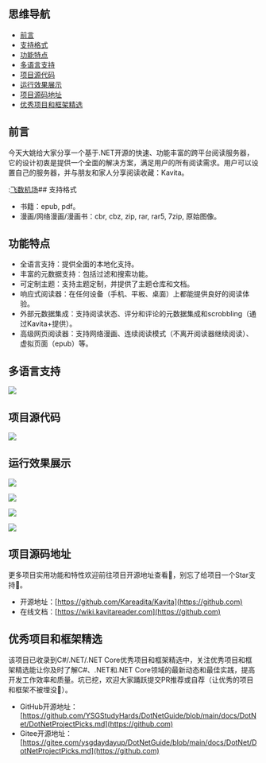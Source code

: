 ## 思维导航

* [前言](https://github.com)
* [支持格式](https://github.com)
* [功能特点](https://github.com)
* [多语言支持](https://github.com)
* [项目源代码](https://github.com)
* [运行效果展示](https://github.com)
* [项目源码地址](https://github.com)
* [优秀项目和框架精选](https://github.com)

## 前言


今天大姚给大家分享一个基于.NET开源的快速、功能丰富的跨平台阅读服务器，它的设计初衷是提供一个全面的解决方案，满足用户的所有阅读需求。用户可以设置自己的服务器，并与朋友和家人分享阅读收藏：Kavita。


:[飞数机场](https://ze16.com)## 支持格式


* 书籍：epub, pdf。
* 漫画/网络漫画/漫画书：cbr, cbz, zip, rar, rar5, 7zip, 原始图像。


## 功能特点


* 全语言支持：提供全面的本地化支持。
* 丰富的元数据支持：包括过滤和搜索功能。
* 可定制主题：支持主题定制，并提供了主题仓库和文档。
* 响应式阅读器：在任何设备（手机、平板、桌面）上都能提供良好的阅读体验。
* 外部元数据集成：支持阅读状态、评分和评论的元数据集成和scrobbling（通过Kavita\+提供）。
* 高级网页阅读器：支持网络漫画、连续阅读模式（不离开阅读器继续阅读）、虚拟页面（epub）等。


## 多语言支持


![](https://img2024.cnblogs.com/blog/1336199/202411/1336199-20241120204153090-1865869342.png)


## 项目源代码


![](https://img2024.cnblogs.com/blog/1336199/202411/1336199-20241120204203963-550002489.png)


## 运行效果展示


![](https://img2024.cnblogs.com/blog/1336199/202411/1336199-20241120204217787-1940494380.png)


![](https://img2024.cnblogs.com/blog/1336199/202411/1336199-20241120204226118-162803979.png)


![](https://img2024.cnblogs.com/blog/1336199/202411/1336199-20241120204237165-782951646.png)


![](https://img2024.cnblogs.com/blog/1336199/202411/1336199-20241120204244384-556723579.png)


## 项目源码地址


更多项目实用功能和特性欢迎前往项目开源地址查看👀，别忘了给项目一个Star支持💖。


* 开源地址：[https://github.com/Kareadita/Kavita](https://github.com)
* 在线文档：[https://wiki.kavitareader.com](https://github.com)


## 优秀项目和框架精选


该项目已收录到C\#/.NET/.NET Core优秀项目和框架精选中，关注优秀项目和框架精选能让你及时了解C\#、.NET和.NET Core领域的最新动态和最佳实践，提高开发工作效率和质量。坑已挖，欢迎大家踊跃提交PR推荐或自荐（让优秀的项目和框架不被埋没🤞）。


* GitHub开源地址：[https://github.com/YSGStudyHards/DotNetGuide/blob/main/docs/DotNet/DotNetProjectPicks.md](https://github.com)
* Gitee开源地址：[https://gitee.com/ysgdaydayup/DotNetGuide/blob/main/docs/DotNet/DotNetProjectPicks.md](https://github.com)


 
